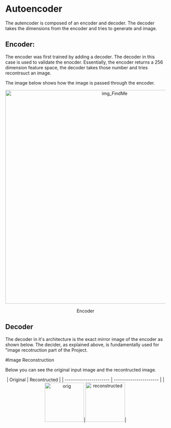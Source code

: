 # Autoencoder
The autencoder is composed of an encoder and decoder. The decoder takes the dimensions from the encoder and tries to generate and image. 

## Encoder:

The encoder was first trained by adding a decoder. The decoder in this case is used to validate the enocder. Essentially, the encoder returns a 256 dimension feature space, the decoder takes those number and tries recontrsuct an image. 

The image below shows how the image is passed through the encoder.

<p align="center">
<img width="671" alt="img_FindMe" src="https://github.com/lamiayous/FindMe/assets/124199862/ede24929-504e-4fe5-965a-f87b417aa606">
<p align="center">
                                            Encoder

## Decoder 
The decoder in it's architecture is the exact mirror image of the encoder as shown below. The decider, as explained above, is fundamentally used for "image recotruction part of the Project.

#Image Reconstruction 

Below you can see the original input image and the recontructed image.

<p align="center">
| Original             | Recontructed           |
| ---------------------- | ---------------------- |
| <img width="123" alt="orig" src="https://github.com/lamiayous/Autoencoder/assets/124199862/4b7933eb-0259-4086-a181-98f69cb60e25">|<img width="124" alt="reconstructed" src="https://github.com/lamiayous/Autoencoder/assets/124199862/4d15b3fd-c0a4-4c32-a07a-5c6e9e64e693">|
<p align="center">
